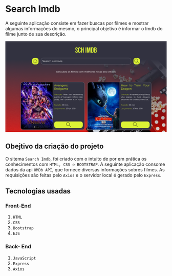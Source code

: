 # Search Imdb

A seguinte aplicação consiste em fazer buscas por filmes e mostrar algumas informações do mesmo, o principal objetivo é informar o Imdb do filme junto de sua descrição.

![Capa do projeto Search Imdb](./public/imgs/Template.png)

## Obejtivo da criação do projeto

O sitema ```Search Imdb```, foi criado com o intuito de por em prática os conhecimentos com ```HTML, CSS e BOOTSTRAP```. A seguinte aplicação consome dados da api ```OMDb API```, que fornece diversas informações sobres filmes. As requisições são feitas pelo ```Axios``` e o servidor local é gerado pelo ```Express```.

## Tecnologias usadas

### Front-End

1. ```HTML```
2. ```CSS```
3. ```Bootstrap```
4. ```EJS```

### Back- End

1. ```JavaScript```
2. ```Express```
3. ```Axios```